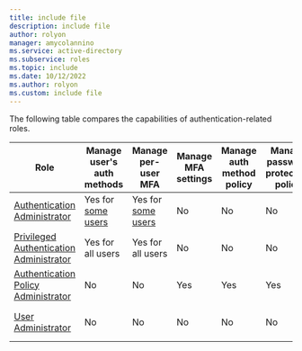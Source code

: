 ```yaml
---
title: include file
description: include file
author: rolyon
manager: amycolannino
ms.service: active-directory
ms.subservice: roles
ms.topic: include
ms.date: 10/12/2022
ms.author: rolyon
ms.custom: include file
---
```


The following table compares the capabilities of authentication-related roles.

| Role | Manage user's auth methods | Manage per-user MFA | Manage MFA settings | Manage auth method policy | Manage password protection policy | Update sensitive properties | Delete and restore users |
| ---- | ---- | ---- | ---- | ---- | ---- | ---- | --- |
| [Authentication Administrator](../permissions-reference.md#authentication-administrator) | Yes for [some users](../privileged-roles-permissions.md#who-can-perform-sensitive-actions) | Yes for [some users](../privileged-roles-permissions.md#who-can-perform-sensitive-actions) | No | No | No | Yes for [some users](../privileged-roles-permissions.md#who-can-perform-sensitive-actions) | Yes for [some users](../privileged-roles-permissions.md#who-can-perform-sensitive-actions) |
| [Privileged Authentication Administrator](../permissions-reference.md#privileged-authentication-administrator) | Yes for all users | Yes for all users | No | No | No | Yes for all users | Yes for all users |
| [Authentication Policy Administrator](../permissions-reference.md#authentication-policy-administrator) | No | No | Yes | Yes | Yes | No | No |
| [User Administrator](../permissions-reference.md#user-administrator) | No | No | No | No | No | Yes for [some users](../privileged-roles-permissions.md#who-can-perform-sensitive-actions) | Yes for [some users](../privileged-roles-permissions.md#who-can-perform-sensitive-actions) |
